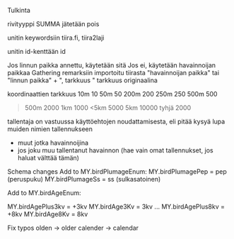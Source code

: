 
Tulkinta

rivityyppi SUMMA jätetään pois

unitin keywordsiin tiira.fi, tiira2laji

unitin id-kenttään id

Jos linnun paikka annettu, käytetään sitä
Jos ei, käytetään havainnoijan paikkaa
Gathering remarksiin importoitu tiirasta "havainnoijan paikka" tai "linnun paikka" + ", tarkkuus " tarkkuus originaalina

koordinaattien tarkkuus
10m 10
50m  50
200m  200
250m  250
500m  500
>500m 2000
1km 1000
<5km  5000
>5km  10000
tyhjä   2000


tallentaja on vastuussa käyttöehtojen noudattamisesta, eli pitää kysyä lupa muiden nimien tallennukseen
- muut jotka havainnoijina
- jos joku muu tallentanut havainnon (hae vain omat tallennukset, jos haluat välttää tämän)



Schema changes
Add to MY.birdPlumageEnum:
MY.birdPlumagePep = pep (peruspuku)
MY.birdPlumageSs = ss (sulkasatoinen)

Add to MY.birdAgeEnum:

MY.birdAgePlus3kv = +3kv
MY.birdAge3Kv = 3kv
...
MY.birdAgePlus8kv = +8kv
MY.birdAge8Kv = 8kv


Fix typos
olden -> older
calender -> calendar

